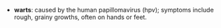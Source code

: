 - **warts**: caused by the human papillomavirus (hpv); symptoms include rough, grainy growths, often on hands or feet.